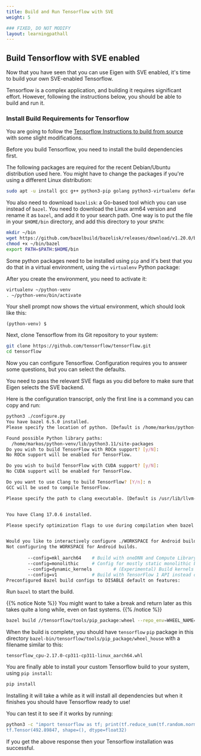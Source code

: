 ```yaml
---
title: Build and Run Tensorflow with SVE
weight: 5

### FIXED, DO NOT MODIFY
layout: learningpathall
---
```


## Build Tensorflow with SVE enabled

Now that you have seen that you can use Eigen with SVE enabled, it's time to build your own SVE-enabled Tensorflow.

Tensorflow is a complex application, and building it requires significant effort. However, following the instructions below, you should be able to build and run it. 

### Install Build Requirements for Tensorflow

You are going to follow the [Tensorflow Instructions to build from source](https://www.tensorflow.org/install/source) with some slight modifications.

Before you build Tensorflow, you need to install the build dependencies first.

The following packages are required for the recent Debian/Ubuntu distribution used here. You might have to change the packages if you're using a different Linux distribution:

```bash
sudo apt -u install gcc g++ python3-pip golang python3-virtualenv default-jdk-headless patchelf libhdf5-dev -y
```

You also need to download `bazelisk`: a Go-based tool which you can use instead of `bazel`. You need to download the Linux arm64 version and rename it as `bazel`, and add it to your search path. One way is to put the file in your `$HOME/bin` directory, and add this directory to your `$PATH`:

```bash
mkdir ~/bin
wget https://github.com/bazelbuild/bazelisk/releases/download/v1.20.0/bazelisk-linux-arm64 -O ~/bin/bazel
chmod +x ~/bin/bazel
export PATH=$PATH:$HOME/bin
```

Some python packages need to be installed using `pip` and it's best that you do that in a virtual environment, using the `virtualenv` Python package:

After you create the environment, you need to activate it:

```bash
virtualenv ~/python-venv
. ~/python-venv/bin/activate
```

Your shell prompt now shows the virtual environment, which should look like this: 

```output
(python-venv) $
```

Next, clone Tensorflow from its Git repository to your system:

```bash
git clone https://github.com/tensorflow/tensorflow.git
cd tensorflow
```

Now you can configure Tensorflow. Configuration requires you to answer some questions, but you can select the defaults.

You need to pass the relevant SVE flags as you did before to make sure that Eigen selects the SVE backend.

Here is the configuration transcript, only the first line is a command you can copy and run:

```bash { output_lines = "2-33" }
python3 ./configure.py
You have bazel 6.5.0 installed.
Please specify the location of python. [Default is /home/markos/python-venv/bin/python3]:

Found possible Python library paths:
  /home/markos/python-venv/lib/python3.11/site-packages                                                                                                                                                                       Please input the desired Python library path to use.  Default is [/home/markos/python-venv/lib/python3.11/site-packages]
Do you wish to build TensorFlow with ROCm support? [y/N]:
No ROCm support will be enabled for TensorFlow.

Do you wish to build TensorFlow with CUDA support? [y/N]:
No CUDA support will be enabled for TensorFlow.

Do you want to use Clang to build TensorFlow? [Y/n]: n
GCC will be used to compile TensorFlow.

Please specify the path to clang executable. [Default is /usr/lib/llvm-17/bin/clang]:


You have Clang 17.0.6 installed.

Please specify optimization flags to use during compilation when bazel option "--config=opt" is specified [Default is -Wno-sign-compare]: -march=armv9-a -msve-vector-bits=128 -DEIGEN_ARM64_USE_SVE


Would you like to interactively configure ./WORKSPACE for Android builds? [y/N]:
Not configuring the WORKSPACE for Android builds.
                                                                                                                                                                                                                              Preconfigured Bazel build configs. You can use any of the below by adding "--config=<>" to your build command. See .bazelrc for more details.                                                                                         --config=mkl            # Build with MKL support.
        --config=mkl_aarch64    # Build with oneDNN and Compute Library for the Arm Architecture (ACL).
        --config=monolithic     # Config for mostly static monolithic build.                                                                                                                                                          --config=numa           # Build with NUMA support.
        --config=dynamic_kernels        # (Experimental) Build kernels into separate shared objects.
        --config=v1             # Build with TensorFlow 1 API instead of TF 2 API.
Preconfigured Bazel build configs to DISABLE default on features:                                                                                                                                                                     --config=nogcp          # Disable GCP support.                                                                                                                                                                                --config=nonccl         # Disable NVIDIA NCCL support.
```

Run `bazel` to start the build. 

{{% notice Note %}}
You might want to take a break and return later as this takes quite a long while, even on fast systems.
{{% /notice %}}

```bash
bazel build //tensorflow/tools/pip_package:wheel --repo_env=WHEEL_NAME=tensorflow_cpu
```

When the build is complete, you should have `tensorflow` `pip` package in this directory `bazel-bin/tensorflow/tools/pip_package/wheel_house` with a filename similar to this:

```output
tensorflow_cpu-2.17.0-cp311-cp311-linux_aarch64.whl
```

You are finally able to install your custom Tensorflow build to your system, using `pip install`:

```bash
pip install
```

Installing it will take a while as it will install all dependencies but when it finishes you should have Tensorflow ready to use! 

You can test it to see if it works by running:

```bash { output_lines = "2" }
python3 -c "import tensorflow as tf; print(tf.reduce_sum(tf.random.normal([1000, 1000])))
tf.Tensor(492.89847, shape=(), dtype=float32)
```

If you get the above response then your Tensorflow installation was successful.

